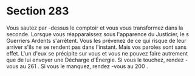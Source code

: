 # Section 283

Vous sautez par -dessus le comptoir et vous vous transformez dans la seconde. Lorsque
vous réapparaissez sous l'apparence du Justicier, le s Guerriers Ardents s'arrêtent. Vous
les prévenez de ce qui risque de leur arriver s'ils ne se rendent pas dans l'instant. Mais vos
paroles sont sans effet. L'un d'eux se précipite sur vous et vous ne pouvez faire autrement
que de lui envoyer une Décharge d'Énergie. Si vous le touchez, rendez -vous au  261 . Si
vous le manquez, rendez -vous au  200 .